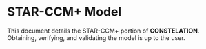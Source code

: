 # STAR-CCM+ Model

This document details the STAR-CCM+ portion of **CONSTELATION**. Obtaining, verifying, and validating the model is up to the user. 